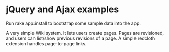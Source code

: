 # jQuery and Ajax examples

Run rake app:install to bootstrap some sample data into the app.

A very simple Wiki system. It lets users create pages. Pages are revisioned, and users can list/show previous revisions of a page. A simple redcloth extension handles page-to-page links.